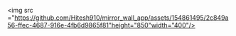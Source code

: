 <img src ="https://github.com/Hitesh910/mirror_wall_app/assets/154861495/2c849a56-ffec-4687-916e-4fb6d9865f81"height="850"width="400"/>

 